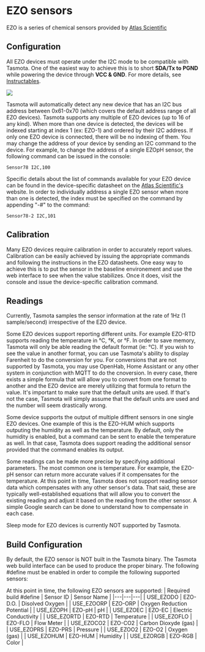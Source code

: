 # EZO sensors

EZO is a series of chemical sensors provided by [Atlas Scientific](https://atlas-scientific.com/)

## Configuration

All EZO devices must operate under the I2C mode to be compatible with Tasmota.  One of the easiest way to achieve this is to short **SDA/Tx to PGND** while powering the device through **VCC & GND**.  For more details, see [Instructables](https://www.instructables.com/UART-AND-I2C-MODE-SWITCHING-FOR-ATLAS-SCIENTIFIC-E/).

<img src="https://myhydropi.com/wp-content/uploads/2016/07/temp-manual-i2c-config.png" />

Tasmota will automatically detect any new device that has an I2C bus address between 0x61-0x70 (which covers the default address range of all EZO devices).  Tasmota supports any multiple of EZO devices (up to 16 of any kind).  When more than one device is detected, the devices will be indexed starting at index 1 (ex: EZO-1) and ordered by their I2C address.  If only one EZO device is connected, there will be no indexing of them.  You may change the address of your device by sending an I2C command to the device.  For example, to change the address of a single EZOpH sensor, the following command can be issued in the console:
```
Sensor78 I2C,100
```

Specific details about the list of commands available for your EZO device can be found in the device-specific datasheet on the [Atlas Scientific's](https://atlas-scientific.com/) website.  In order to individually address a single EZO sensor when more than one is detected, the index must be specified on the command by appending "-#" to the command:
```
Sensor78-2 I2C,101
```

## Calibration

Many EZO devices require calibration in order to accurately report values.  Calibration can be easily achieved by issuing the appropriate commands and following the instructions in the EZO datasheets.  One easy way to achieve this is to put the sensor in the baseline environement and use the web interface to see when the value stabilizes.  Once it does, visit the console and issue the device-specific calibration command.

## Readings

<p>Currently, Tasmota samples the sensor information at the rate of 1Hz (1 sample/second) irrespective of the EZO device.</p>
<p>Some EZO devices support reporting different units.  For example EZO-RTD supports reading the temperature in °C, °K, or °F.  In order to save memory, Tasmota will only be able reading the default format (ie: °C).  If you wish to see the value in another format, you can use Tasmota's ability to display Farenheit to do the conversion for you.  For conversions that are not supported by Tasmota, you may use OpenHab, Home Assistant or any other system in conjunction with MQTT to do the cnoversion.  In every case, there exists a simple formula that will allow you to convert from one format to another and the EZO device are merely utilizing that formula to return the value.  It's important to make sure that the default units are used.  If that's not the case, Tasmota will simply assume that the default units are used and the number will seem drastically wrong.</p>
<p>Some device supports the output of multiple diffrent sensors in one single EZO devices.  One example of this is the EZO-HUM which supports outputing the humidity as well as the temperature.  By default, only the humidity is enabled, but a command can be sent to enable the temperature as well.  In that case, Tasmota does support reading the additional sensor provided that the command enables its output.</p>
<p>Some readings can be made more precise by specifying additional parameters.  The most common one is temperature.  For example, the EZO-pH sensor can return more accurate values if it compensates for the temperature.  At this point in time, Tasmota does not support reading sensor data which compensates with any other sensor's data.  That said, these are typically well-established equations that will allow you to convert the existing reading and adjust it based on the reading from the other sensor.  A simple Google search can be done to understand how to compensate in each case.</p>
<p>Sleep mode for EZO devices is currently NOT supported by Tasmota.</p>

## Build Configuration

By default, the EZO sensor is NOT built in the Tasmota binary.  The Tasmota web build interface can be used to produce the proper binary.  The following #define must be enabled in order to compile the following supported sensors:

At this point in time, the following EZO sensors are supported:
| Required build #define | Sensor ID | Sensor Name |
|---|---|---|
| USE_EZODO | EZO-D.O. | Disolved Oxygen |
| USE_EZOORP | EZO-ORP | Oxygen Reduction Potential |
| USE_EZOPH | EZO-pH | pH |
| USE_EZOEC | EZO-EC | Electric Conductivity |
| USE_EZORTD | EZO-RTD | Temperature |
| USE_EZOFLO | EZO-FLO | Flow Meter |
| USE_EZOCO2 | EZO-CO2 | Carbon Dioxyde (gas) |
| USE_EZOPRS | EZO-PRS | Pressure |
| USE_EZOO2 | EZO-O2 | Oxygen (gas) |
| USE_EZOHUM | EZO-HUM | Humidity |
| USE_EZORGB | EZO-RGB | Color |
